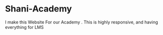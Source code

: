 # Shani-Academy
I make this Website For our Academy . This is highly responsive, and having everything for LMS
